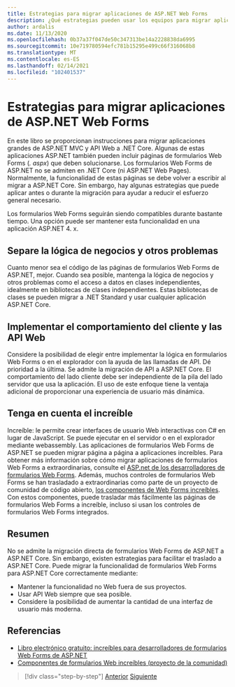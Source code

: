 ```yaml
---
title: Estrategias para migrar aplicaciones de ASP.NET Web Forms
description: ¿Qué estrategias pueden usar los equipos para migrar aplicaciones de formularios Web Forms de ASP.NET a .NET Core?
author: ardalis
ms.date: 11/13/2020
ms.openlocfilehash: 0b37a37f047de50c347313be14a2228838da6995
ms.sourcegitcommit: 10e719780594efc781b15295e499c66f316068b8
ms.translationtype: MT
ms.contentlocale: es-ES
ms.lasthandoff: 02/14/2021
ms.locfileid: "102401537"
---
```

# <a name="strategies-for-migrating-aspnet-web-forms-apps"></a>Estrategias para migrar aplicaciones de ASP.NET Web Forms

En este libro se proporcionan instrucciones para migrar aplicaciones grandes de ASP.NET MVC y API Web a .NET Core. Algunas de estas aplicaciones ASP.NET también pueden incluir páginas de formularios Web Forms (*. aspx*) que deben solucionarse. Los formularios Web Forms de ASP.NET no se admiten en .NET Core (ni ASP.NET Web Pages). Normalmente, la funcionalidad de estas páginas se debe volver a escribir al migrar a ASP.NET Core. Sin embargo, hay algunas estrategias que puede aplicar antes o durante la migración para ayudar a reducir el esfuerzo general necesario.

Los formularios Web Forms seguirán siendo compatibles durante bastante tiempo. Una opción puede ser mantener esta funcionalidad en una aplicación ASP.NET 4. x.

## <a name="separate-business-logic-and-other-concerns"></a>Separe la lógica de negocios y otros problemas

Cuanto menor sea el código de las páginas de formularios Web Forms de ASP.NET, mejor. Cuando sea posible, mantenga la lógica de negocios y otros problemas como el acceso a datos en clases independientes, idealmente en bibliotecas de clases independientes. Estas bibliotecas de clases se pueden migrar a .NET Standard y usar cualquier aplicación ASP.NET Core.

## <a name="implement-client-behavior-and-web-apis"></a>Implementar el comportamiento del cliente y las API Web

Considere la posibilidad de elegir entre implementar la lógica en formularios Web Forms o en el explorador con la ayuda de las llamadas de API. Dé prioridad a la última. Se admite la migración de API a ASP.NET Core. El comportamiento del lado cliente debe ser independiente de la pila del lado servidor que usa la aplicación. El uso de este enfoque tiene la ventaja adicional de proporcionar una experiencia de usuario más dinámica.

## <a name="consider-blazor"></a>Tenga en cuenta el increíble

Increíble: le permite crear interfaces de usuario Web interactivas con C# en lugar de JavaScript. Se puede ejecutar en el servidor o en el explorador mediante webassembly. Las aplicaciones de formularios Web Forms de ASP.NET se pueden migrar página a página a aplicaciones increíbles. Para obtener más información sobre cómo migrar aplicaciones de formularios Web Forms a extraordinarias, consulte el [ASP.net de los desarrolladores de formularios Web Forms](https://devblogs.microsoft.com/aspnet/blazor-aspnet-webforms-ebook/). Además, muchos controles de formularios Web Forms se han trasladado a extraordinarias como parte de un proyecto de comunidad de código abierto, [los componentes de Web Forms increíbles](https://fritzandfriends.github.io/BlazorWebFormsComponents/). Con estos componentes, puede trasladar más fácilmente las páginas de formularios Web Forms a increíble, incluso si usan los controles de formularios Web Forms integrados.

## <a name="summary"></a>Resumen

No se admite la migración directa de formularios Web Forms de ASP.NET a ASP.NET Core. Sin embargo, existen estrategias para facilitar el traslado a ASP.NET Core. Puede migrar la funcionalidad de formularios Web Forms para ASP.NET Core correctamente mediante:

* Mantener la funcionalidad no Web fuera de sus proyectos.
* Usar API Web siempre que sea posible.
* Considere la posibilidad de aumentar la cantidad de una interfaz de usuario más moderna.

## <a name="references"></a>Referencias

- [Libro electrónico gratuito: increíbles para desarrolladores de formularios Web Forms de ASP.NET](https://devblogs.microsoft.com/aspnet/blazor-aspnet-webforms-ebook/)
- [Componentes de formularios Web increíbles (proyecto de la comunidad)](https://fritzandfriends.github.io/BlazorWebFormsComponents/)

>[!div class="step-by-step"]
>[Anterior](incremental-migration-strategies.md)
>[Siguiente](deployment-strategies.md)

